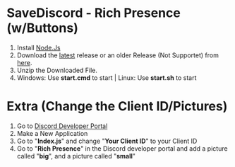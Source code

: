 # SaveDiscord - Rich Presence (w/Buttons)

1. Install [Node.Js](https://nodejs.org/en/)
2. Download the [latest](https://github.com/MorrisSeemann/SaveDiscord_Rich-Presence/archive/refs/tags/Latest.zip) release or an older Release (Not Supportet) from [here](https://github.com/MorrisSeemann/SaveDiscord_Rich-Presence/releases).
3. Unzip the Downloaded File.
4. Windows: Use **start.cmd** to start | Linux: Use **start.sh** to start


# Extra (Change the Client ID/Pictures)

1. Go to [Discord Developer Portal](https://discord.com/developers/applications)
2. Make a New Application
3. Go to "**Index.js**" and change "**Your Client ID**" to your Client ID
4. Go to "**Rich Presence**" in the Discord developer portal and add a picture called "**big**", and a picture called "**small**"

